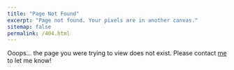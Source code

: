 ```yaml
---
title: "Page Not Found"
excerpt: "Page not found. Your pixels are in another canvas."
sitemap: false
permalink: /404.html
---
```


Ooops... the page you were trying to view does not exist. Please contact [me](mailto:chun.zhao@cantab.net) to let me know!

<script type="text/javascript">
  var GOOG_FIXURL_LANG = 'en';
  var GOOG_FIXURL_SITE = '{{ site.url }}'
</script>
<script type="text/javascript"
  src="//linkhelp.clients.google.com/tbproxy/lh/wm/fixurl.js">
</script>
